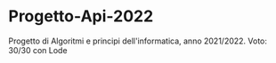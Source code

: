 # Progetto-Api-2022
Progetto di Algoritmi e principi dell'informatica, anno 2021/2022.
Voto: 30/30 con Lode
